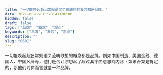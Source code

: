 ```yaml
---
title: "一切能唤起超出常规语义范畴联想的概念都是品牌。"
date: 2021-06-06T15:20:41+08:00
hidden: false
draft: false
tags: ["品牌", "概念", "观点"]
keywords: ["品牌", "概念", "观点"]
description: ""
slug: "0601"
---
```


一切能唤起超出常规语义范畴联想的概念都是品牌。例如中国制造、美国金融、德国人、中国风等等，他们是否让你想起了超过其字面意思的内容？如果答案是肯定的，那他们对你而言就是一种品牌。